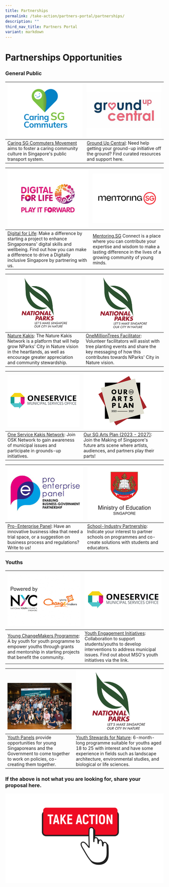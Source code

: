 ```yaml
---
title: Partnerships
permalink: /take-action/partners-portal/partnerships/
description: ""
third_nav_title: Partners Portal
variant: markdown
---
```

# Partnerships Opportunities

### General Public

| ![](/images/Opportunities/caringsg-logo_422x304.jpg) |![](/images/Opportunities/groundup-central-logo--v2.jpg) |
| -------- | -------- |
| [Caring SG Commuters Movement](https://www.caringcommuters.gov.sg) aims to foster a caring community culture in Singapore's public transport system.    | [Ground Up Central](https://groundupcentral.sg): Need help getting your ground-up initiative off the ground? Find curated resources and support here.


|  ![](/images/Opportunities/dfl-play-it-forward-logo-v2.jpg) | ![](/images/Opportunities/mentoring-sg_422x304.jpg) |
| --- | - | 
| [Digital for Life](https://www.digitalforlife.gov.sg): Make a difference by starting a project to enhance Singaporeans' digital skills and wellbeing. Find out how you can make a difference to drive a Digitally inclusive Singapore by partnering with us.  | [Mentoring.SG](https://www.mentoringsg.com) Connect is a place where you can contribute your expertise and wisdom to make a lasting difference in the lives of a growing community of young minds. | 

|  ![](/images/Opportunities/nparks-logo_422x304.jpg) |![](/images/Opportunities/nparks-logo_422x304.jpg) |
| --- | - | 
|[Nature  Kakis](https://go.gov.sg/naturekakisenquiry): The Nature Kakis Network is a platform that will help grow NParks' City in Nature vision in the heartlands, as well as encourage greater appreciation and community stewardship. |  [OneMillionTrees Facilitator](https://go.gov.sg/omtvolfacil): Volunteer facilitators will assist with tree planting events and share the key messaging of how this contributes towards NParks' City in Nature vision.   | 


|![](/images/Opportunities/mso-logo_422x304.jpg) | ![](/images/Opportunities/our-arts-plan-2023-2027_422x304.jpg)|
| --- | - | 
| [One Service Kakis Network](https://go.gov.sg/oskgettoknowyou): Join OSK Network to gain awareness of municipal issues and participate in grounds-up initiatives.| [Our SG Arts Plan (2023 - 2027)](https://www.nac.gov.sg/about-us/oursgartsplan/join-the-making): Join the Making of Singapore's future arts scene where artists, audiences, and partners play their parts!  | 

| ![](/images/Opportunities/PEP_logo.jpg) | ![](/images/Opportunities/moe-logo_422x304.jpg)|
| --- | - | 
| [Pro-Enterprise Panel](https://www.mti.gov.sg/PEP/About-the-PEP): Have an innovative business idea that need a trial space, or a suggestion on business process and regulations? Write to us!| [School-Industry Partnership](https://go.gov.sg/partnerwithschools): Indicate your interest to partner schools on programmes and co-create solutions with students and educators.  | 


### Youths

|  ![](/images/Opportunities/nyc-ycm-logo-(422x304).jpg)|  ![](/images/Opportunities/mso-logo_422x304.jpg)|
| -------- | -------- | 
| [Young ChangeMakers Programme](https://www.nyc.gov.sg/programmes-grants/young-changemakers):  A by youth for youth programme to empower youths through grants and mentorship in starting projects that benefit the community.| [Youth Engagement Initiatives](https://go.gov.sg/youth-programmes): Collaboration to support students/youths to develop interventions to address municipal issues. Find out about MSO's youth initiatives via the link.| 

| <br> <br> ![](/images/Opportunities/youth-panels_422x304.jpg) |![](/images/Opportunities/nparks-logo_422x304.jpg)|
| -------- | -------- | 
|[Youth Panels](https://www.nyc.gov.sg/youthpanels) provide opportunities for young Singaporeans and the Government to come together to work on policies, co-creating them together.  |  [Youth Stewards for Nature](https://go.gov.sg/ysn/): 6-month-long programme suitable for youths aged 18 to 25 with interest and have some experience in fields such as landscape architecture, environmental studies, and biological or life sciences. | 


### If the above is not what you are looking for, share your proposal here.

[![](/images/take%20action.png)](https://go.gov.sg/takeactiontoday)